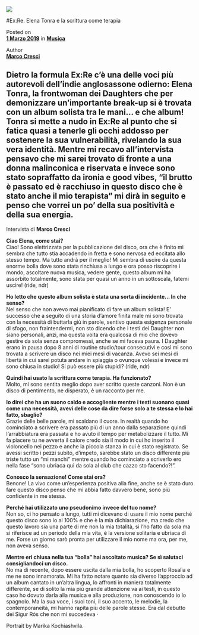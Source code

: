 <img src="/Images/Marika Kochiashvili/EX_RE_by_Marika_Kochiashvili.jpg">

#Ex:Re. Elena Tonra e la scrittura come terapia

Posted on \
[**1 Marzo 2019**](https://toh-magazine.com/2019/03/interview-exre/) in [**Musica**](https://toh-magazine.com/category/musica/)

Author \
[**Marco Cresci**](https://toh-magazine.com/author/marco-cresci/)

## Dietro la formula Ex:Re c’è una delle voci più autorevoli dell’indie anglosassone odierno: Elena Tonra, la frontwoman dei Daughters che per demonizzare un’importante break-up si è trovata con un album solista tra le mani… e che album! Tonra si mette a nudo in Ex:Re al punto che si fatica quasi a tenerle gli occhi addosso per sostenere la sua vulnerabilità, rivelando la sua vera identità. Mentre mi recavo all’intervista pensavo che mi sarei trovato di fronte a una donna malinconica e riservata e invece sono stato sopraffatto da ironia e good vibes, “il brutto è passato ed è racchiuso in questo disco che è stato anche il mio terapista” mi dirà in seguito e penso che vorrei un po’ della sua positività e della sua energia.

Intervista di **Marco Cresci**

**Ciao Elena, come stai?** \
Ciao! Sono elettrizzata per la pubblicazione del disco, ora che è finito mi sembra che tutto stia accadendo in fretta e sono nervosa ed eccitata allo stesso tempo. Ma tutto andrà per il meglio! Mi sembra di uscire da questa enorme bolla dove sono stata rinchiusa a lungo e ora posso riscoprire i mondo, ascoltare nuova musica, vedere gente, questo album mi ha assorbito totalmente, sono stata per quasi un anno in un sottoscala, fatemi uscire! (ride, ndr)

**Ho letto che questo album solista è stata una sorta di incidente… In che senso?** \
Nel senso che non avevo mai pianificato di fare un album solista! E’ successo che a seguito di una storia d’amore finita male mi sono trovata con la necessità di buttarla giù in parole, sentivo questa esigenza personale di sfogo, non fraintendermi, non sto dicendo che i testi dei Daughter non siano personali, anzi, ma questa volta era qualcosa di mio che dovevo gestire da sola senza compromessi, anche se mi faceva paura. I Daughter erano in pausa dopo 8 anni di routine studio/tour consecutivi e così mi sono trovata a scrivere un disco nei miei mesi di vacanza. Avevo sei mesi di libertà in cui sarei potuta andare in spiaggia o ovunque volessi e invece mi sono chiusa in studio! Si può essere più stupidi? (ride, ndr)

**Quindi hai usato la scrittura come terapia. Ha funzionato?** \
Molto, mi sono sentita meglio dopo aver scritto queste canzoni. Non è un disco di pentimento, ne disperato, è un racconto per me.

**Io direi che ha un suono caldo e accogliente mentre i testi suonano quasi come una necessità, avevi delle cose da dire forse solo a te stessa e lo hai fatto, sbaglio?** \
Grazie delle belle parole, mi scaldano il cuore. In realtà quando ho cominciato a scrivere era passato più di un anno dalla separazione quindi l’arrabbiatura era passata e ho avuto il tempo per metabolizzare il tutto. Mi fa piacere tu ne avverta il calore credo sia il modo in cui ho inserito il violoncello nei pezzo e anche la piccola stanza in cui è stato registrato. Se avessi scritto i pezzi subito, d’impeto, sarebbe stato un disco differente più triste tutto un “mi manchi” mentre quando ho cominciato a scriverlo ero nella fase “sono ubriaca qui da sola al club che cazzo sto facendo?!”.

**Conosco la sensazione! Come stai ora?** \
Benone! La vivo come un’esperienza positiva alla fine, anche se è stato duro fare questo disco penso che mi abbia fatto davvero bene, sono più confidente in me stessa.

**Perché hai utilizzato uno pseudonimo invece del tuo nome?** \
Non so, ci ho pensato a lungo, tutti mi dicevano di usare il mio nome perché questo disco sono io al 100% e che è la mia dichiarazione, ma credo che questo lavoro sia una parte di me non la mia totalità, sì l’ho fatto da sola ma si riferisce ad un periodo della mia vita, è la versione solitaria e ubriaca di me. Forse un giorno sarò pronta per utilizzare il mio nome ma ora, per me, non aveva senso.

**Mentre eri chiusa nella tua “bolla” hai ascoltato musica? Se sì salutaci consigliandoci un disco.** \
No ma di recente, dopo essere uscita dalla mia bolla, ho scoperto Rosalìa e me ne sono innamorata. Mi ha fatto notare quanto sia diverso l’approccio ad un album cantato in un’altra lingua, lo affronti in maniera totalmente differente, se di solito la mia più grande attenzione va ai testi, in questo caso ho dovuto darla alla musica e alla produzione, non conoscendo io lo spagnolo. Ma la sua voce, i suoi toni, il suo accento, le melodie, la contemporaneità, mi hanno rapita più delle parole stesse. Era dal debutto dei Sigur Rós che non mi succedeva ·

Portrait by Marika Kochiashvila.




